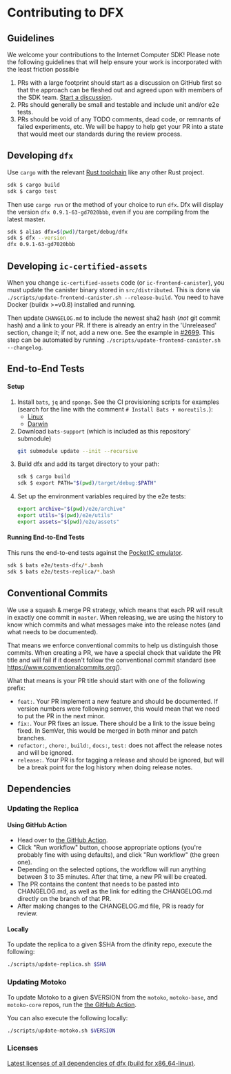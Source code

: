 # Contributing to DFX

## Guidelines
We welcome your contributions to the Internet Computer SDK! Please note the following guidelines that will help
ensure your work is incorporated with the least friction possible

1. PRs with a large footprint should start as a discussion on GitHub first so that the approach can be fleshed out and agreed upon with members of the SDK team. [Start a discussion](https://github.com/dfinity/sdk/discussions/new?category=feature-requests).
2. PRs should generally be small and testable and include unit and/or e2e tests.
3. PRs should be void of any TODO comments, dead code, or remnants of failed experiments, etc. We will be happy to help get your PR into a state that would meet our standards during the review process. 

## Developing `dfx`

Use `cargo` with the relevant [Rust toolchain](../rust-toolchain.toml) like any other Rust project.

``` bash
sdk $ cargo build
sdk $ cargo test
```

Then use `cargo run` or the method of your choice to run `dfx`. Dfx will display the version `dfx 0.9.1-63-gd7020bbb`,
even if you are compiling from the latest master.

``` bash
sdk $ alias dfx=$(pwd)/target/debug/dfx
sdk $ dfx --version
dfx 0.9.1-63-gd7020bbb
```

## Developing `ic-certified-assets`

When you change `ic-certified-assets` code (or `ic-frontend-canister`), you must update the canister binary stored in `src/distributed`.
This is done via `./scripts/update-frontend-canister.sh --release-build`. You need to have Docker (buildx >=v0.8) installed and running.

Then update `CHANGELOG.md` to include the newest sha2 hash (*not* git commit hash) and a link to your PR.
If there is already an entry in the 'Unreleased' section, change it; if not, add a new one. See the example in [#2699](https://github.com/dfinity/sdk/pull/2699/commits/c191ce5ac529de4499c50a0d2bc70ac6a3cb3afc). This step can be automated by running `./scripts/update-frontend-canister.sh --changelog`.

## End-to-End Tests

#### Setup

1. Install `bats`, `jq` and `sponge`. See the CI provisioning scripts for examples (search for the line with the comment `# Install Bats + moreutils.`):
    - [Linux](./scripts/workflows/provision-linux.sh)
    - [Darwin](./scripts/workflows/provision-darwin.sh)
1. Download `bats-support` (which is included as this repository' submodule) 
    ```bash
    git submodule update --init --recursive
    ```
1. Build dfx and add its target directory to your path:
    ``` bash
    sdk $ cargo build
    sdk $ export PATH="$(pwd)/target/debug:$PATH"
    ```
1. Set up the environment variables required by the e2e tests:
    ``` bash
    export archive="$(pwd)/e2e/archive"
    export utils="$(pwd)/e2e/utils"
    export assets="$(pwd)/e2e/assets"
    ```

#### Running End-to-End Tests

This runs the end-to-end tests against the
[PocketIC emulator](https://github.com/dfinity/pocketic).

``` bash
sdk $ bats e2e/tests-dfx/*.bash
sdk $ bats e2e/tests-replica/*.bash
```

## Conventional Commits

We use a squash & merge PR strategy, which means that each PR will result in exactly
one commit in `master`. When releasing, we are using the history to know which commits
and what messages make into the release notes (and what needs to be documented).

That means we enforce conventional commits to help us distinguish those commits. When
creating a PR, we have a special check that validate the PR title and will fail if it
doesn't follow the conventional commit standard (see
https://www.conventionalcommits.org/).

What that means is your PR title should start with one of the following prefix:

- `feat:`. Your PR implement a new feature and should be documented. If version numbers
  were following semver, this would mean that we need to put the PR in the next minor.
- `fix:`. Your PR fixes an issue. There should be a link to the issue being fixed.
  In SemVer, this would be merged in both minor and patch branches.
- `refactor:`, `chore:`, `build:`, `docs:`, `test:` does not affect the release notes
  and will be ignored.
- `release:`. Your PR is for tagging a release and should be ignored, but will be
  a break point for the log history when doing release notes.

## Dependencies

### Updating the Replica

#### Using GitHub Action
- Head over to [the GitHub Action](https://github.com/dfinity/sdk/actions/workflows/update-replica-version.yml).
- Click "Run workflow" button, choose appropriate options (you're probably fine with using defaults), and click "Run workflow" (the green one). 
- Depending on the selected options, the workflow will run anything between 3 to 35 minutes. After that time, a new PR will be created.
- The PR contains the content that needs to be pasted into CHANGELOG.md, as well as the link for editing the CHANGELOG.md directly on the branch of that PR.
- After making changes to the CHANGELOG.md file, PR is ready for review.

#### Locally
To update the replica to a given $SHA from the dfinity repo, execute the following:
``` bash
./scripts/update-replica.sh $SHA
```

### Updating Motoko

To update Motoko to a given $VERSION from the `motoko`, `motoko-base`, and `motoko-core` repos, run the [the GitHub Action](https://github.com/dfinity/sdk/actions/workflows/update-motoko.yml).


You can also execute the following locally:
``` bash
./scripts/update-motoko.sh $VERSION
```

### Licenses

[Latest licenses of all dependencies of dfx (build for x86_64-linux)](https://hydra.oregon.dfinity.build/latest/dfinity-ci-build/sdk/licenses.dfx.x86_64-linux/licenses.dfinity-sdk-dfx.html).
